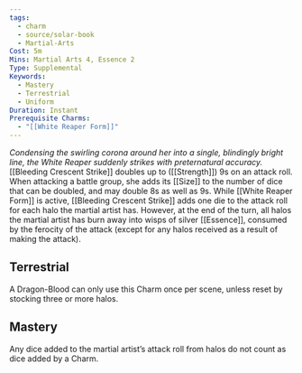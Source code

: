 ```yaml
---
tags:
  - charm
  - source/solar-book
  - Martial-Arts
Cost: 5m
Mins: Martial Arts 4, Essence 2
Type: Supplemental
Keywords:
  - Mastery
  - Terrestrial
  - Uniform
Duration: Instant
Prerequisite Charms:
  - "[[White Reaper Form]]"
---
```

*Condensing the swirling corona around her into a single, blindingly bright line, the White Reaper suddenly strikes with preternatural accuracy.*
[[Bleeding Crescent Strike]] doubles up to ([[Strength]]) 9s on an attack roll. When attacking a battle group, she adds its [[Size]] to the number of dice that can be doubled, and may double 8s as well as 9s. While [[White Reaper Form]] is active, [[Bleeding Crescent Strike]] adds one die to the attack roll for each halo the martial artist has. However, at the end of the turn, all halos the martial artist has burn away into wisps of silver [[Essence]], consumed by the ferocity of the attack (except for any halos received as a result of making the attack). 
## Terrestrial
A Dragon-Blood can only use this Charm once per scene, unless reset by stocking three or more halos. 
## Mastery
Any dice added to the martial artist’s attack roll from halos do not count as dice added by a Charm.